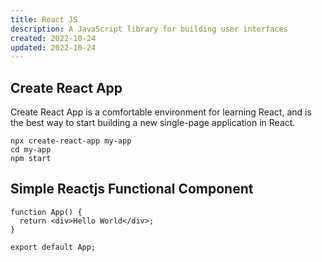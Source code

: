 ```yaml
---
title: React JS
description: A JavaScript library for building user interfaces
created: 2022-10-24
updated: 2022-10-24
---
```


## Create React App

Create React App is a comfortable environment for learning React, and is the best way to start building a new single-page application in React.

```
npx create-react-app my-app
cd my-app
npm start
```

## Simple Reactjs Functional Component

```
function App() {
  return <div>Hello World</div>;
}

export default App;
```
